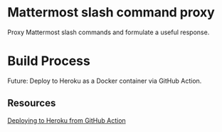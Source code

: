 # Mattermost slash command proxy

Proxy Mattermost slash commands and formulate a useful response.

# Build Process

Future: Deploy to Heroku as a Docker container via GitHub Action.

## Resources

[Deploying to Heroku from GitHub Action](https://dev.to/heroku/deploying-to-heroku-from-github-actions-29ej)

